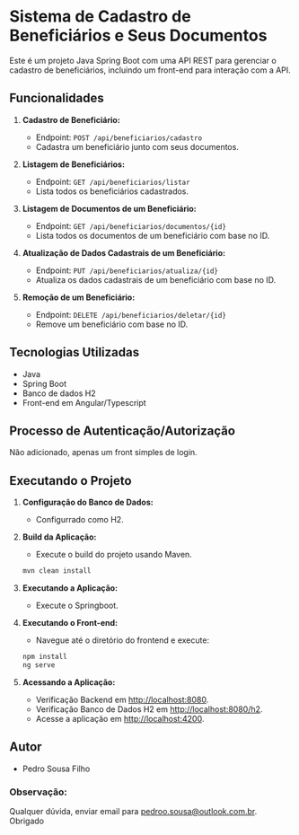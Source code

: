 # Sistema de Cadastro de Beneficiários e Seus Documentos

Este é um projeto Java Spring Boot com uma API REST para gerenciar o cadastro de beneficiários, incluindo um front-end para interação com a API.

## Funcionalidades

1. **Cadastro de Beneficiário:**
   - Endpoint: `POST /api/beneficiarios/cadastro`
   - Cadastra um beneficiário junto com seus documentos.

2. **Listagem de Beneficiários:**
   - Endpoint: `GET /api/beneficiarios/listar`
   - Lista todos os beneficiários cadastrados.

3. **Listagem de Documentos de um Beneficiário:**
   - Endpoint: `GET /api/beneficiarios/documentos/{id}`
   - Lista todos os documentos de um beneficiário com base no ID.

4. **Atualização de Dados Cadastrais de um Beneficiário:**
   - Endpoint: `PUT /api/beneficiarios/atualiza/{id}`
   - Atualiza os dados cadastrais de um beneficiário com base no ID.

5. **Remoção de um Beneficiário:**
   - Endpoint: `DELETE /api/beneficiarios/deletar/{id}`
   - Remove um beneficiário com base no ID.

## Tecnologias Utilizadas

- Java
- Spring Boot
- Banco de dados H2  
- Front-end em Angular/Typescript

## Processo de Autenticação/Autorização

Não adicionado, apenas um front simples de login.

## Executando o Projeto

1. **Configuração do Banco de Dados:**
   - Configurrado como H2.

2. **Build da Aplicação:**
   - Execute o build do projeto usando Maven.

   ```bash
   mvn clean install
   ```

3. **Executando a Aplicação:**
   - Execute o Springboot.


4. **Executando o Front-end:**
   - Navegue até o diretório do frontend e execute:

   ```bash
   npm install
   ng serve
   ```

5. **Acessando a Aplicação:**
   - Verificação Backend em [http://localhost:8080](http://localhost:8080).
   - Verificação Banco de Dados H2 em [http://localhost:8080/h2](http://localhost:8080/h2).
   - Acesse a aplicação em [http://localhost:4200](http://localhost:4200).

## Autor

- Pedro Sousa Filho
  
### Observação:
Qualquer dúvida, enviar email para pedroo.sousa@outlook.com.br.
Obrigado
